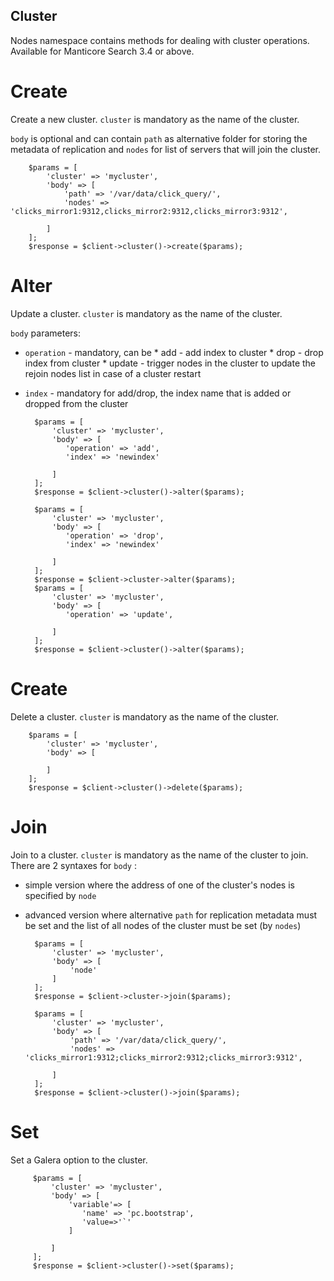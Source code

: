 Cluster
-----

Nodes namespace contains methods for dealing with cluster operations. Available for  Manticore Search 3.4 or above.

Create
======
Create a new cluster.
`cluster` is mandatory as the name of the cluster.

`body` is optional and can contain `path` as alternative folder for storing the metadata of replication and `nodes` for list of servers that will join the cluster.

 
        $params = [
            'cluster' => 'mycluster',
            'body' => [
                'path' => '/var/data/click_query/',
                'nodes' => 'clicks_mirror1:9312,clicks_mirror2:9312,clicks_mirror3:9312',
                
            ]
        ];
        $response = $client->cluster()->create($params);
Alter
======
Update a cluster.
`cluster` is mandatory as the name of the cluster.

`body` parameters:
* `operation` -  mandatory, can be
      * add - add index to cluster
      * drop - drop index from cluster
      * update - trigger nodes in the cluster to update the rejoin nodes list in case of a cluster restart
* `index` - mandatory for add/drop, the index name that is added or dropped from the cluster


        $params = [
            'cluster' => 'mycluster',
            'body' => [
               'operation' => 'add',
               'index' => 'newindex'
                
            ]
        ];
        $response = $client->cluster()->alter($params);        
        
        $params = [
            'cluster' => 'mycluster',
            'body' => [
               'operation' => 'drop',
               'index' => 'newindex'
                
            ]
        ];
        $response = $client->cluster->alter($params);                
        $params = [
            'cluster' => 'mycluster',
            'body' => [
               'operation' => 'update',
               
            ]
        ];
        $response = $client->cluster()->alter($params);  
                  
Create
======
Delete a cluster.
`cluster` is mandatory as the name of the cluster.

        $params = [
            'cluster' => 'mycluster',
            'body' => [
                
            ]
        ];
        $response = $client->cluster()->delete($params);                
        
Join
====
Join to a cluster.
`cluster` is mandatory as the name of the cluster to join.
There are 2 syntaxes for `body` :
* simple version where  the address of one of the cluster's nodes is specified by `node`
* advanced version where alternative `path` for replication metadata must be set and the list of all nodes of the cluster must be set (by `nodes`)


        $params = [
            'cluster' => 'mycluster',
            'body' => [
                'node'
            ]
        ];
        $response = $client->cluster->join($params);
        
        $params = [
            'cluster' => 'mycluster',
            'body' => [
                'path' => '/var/data/click_query/',
                'nodes' => 'clicks_mirror1:9312;clicks_mirror2:9312;clicks_mirror3:9312',
                
            ]
        ];
        $response = $client->cluster()->join($params);
 
 Set
 ===
Set a Galera option to the cluster.
 
         $params = [
             'cluster' => 'mycluster',
             'body' => [
                 'variable'=> [
                    'name' => 'pc.bootstrap',
                    'value=>'`'
                 ]
                 
             ]
         ];
         $response = $client->cluster()->set($params);
  